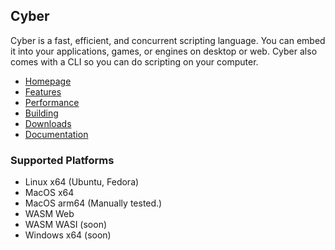 ## Cyber
Cyber is a fast, efficient, and concurrent scripting language. You can embed it into your applications, games, or engines on desktop or web. Cyber also comes with a CLI so you can do scripting on your computer.

- [Homepage](https://cyberscript.dev)
- [Features](https://cyberscript.dev/features.html)
- [Performance](https://cyberscript.dev/performance.html)
- [Building](https://github.com/fubark/cyber/blob/master/docs/build.md)
- [Downloads](https://github.com/fubark/cyber/releases)
- [Documentation](https://github.com/fubark/cyber/blob/master/docs/docs.md)

### Supported Platforms
- Linux x64 (Ubuntu, Fedora)
- MacOS x64
- MacOS arm64 (Manually tested.)
- WASM Web
- WASM WASI (soon)
- Windows x64 (soon)